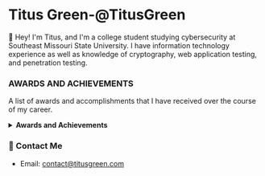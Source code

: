 # Titus Green-@TitusGreen

👋 Hey! I'm Titus, and I'm a college student studying cybersecurity at Southeast Missouri State University. I have information technology experience as well as knowledge of cryptography, web application testing, and penetration testing.

### AWARDS AND ACHIEVEMENTS
A list of awards and accomplishments that I have received over the course of my career.

<details>
  <summary><strong>Awards and Achievements</strong></summary>
 
 1st Place (2022) - SkillsUSA Missouri State Cybersecurity Competition
 
 1st Place (2022) - moreNET Missouri Cybersecurity Challenge State Event
  
 1st Place (2022) - moreNET Missouri Cybersecurity Challenge Qualifying Event
 
 1st Place (2021) - moreNET Missouri Cybersecurity Challenge State Event
  
 1st Place (2021) - moreNET Missouri Cybersecurity Challenge Qualifying Event
  
 4th Place (2019) - SkillsUSA Missouri State Cybersecurity Competition
</details>

### 💬 Contact Me
- Email: contact@titusgreen.com

